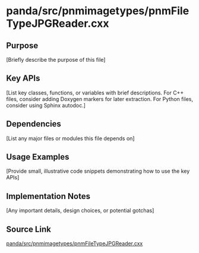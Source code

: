 # panda/src/pnmimagetypes/pnmFileTypeJPGReader.cxx

## Purpose
[Briefly describe the purpose of this file]

## Key APIs
[List key classes, functions, or variables with brief descriptions.
For C++ files, consider adding Doxygen markers for later extraction.
For Python files, consider using Sphinx autodoc.]

## Dependencies
[List any major files or modules this file depends on]

## Usage Examples
[Provide small, illustrative code snippets demonstrating how to use the key APIs]

## Implementation Notes
[Any important details, design choices, or potential gotchas]

## Source Link
[panda/src/pnmimagetypes/pnmFileTypeJPGReader.cxx](link_to_source_repository/panda/src/pnmimagetypes/pnmFileTypeJPGReader.cxx)
